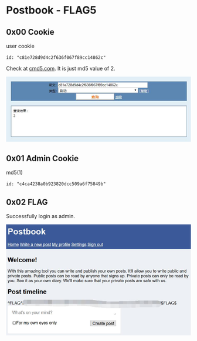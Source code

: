 # Postbook - FLAG5

## 0x00 Cookie

user cookie

```
id: "c81e728d9d4c2f636f067f89cc14862c"
```

Check at [cmd5.com][1]. It is just md5 value of 2.

![](./imgs/cookie.jpg)

## 0x01 Admin Cookie

md5(1)

```
id: "c4ca4238a0b923820dcc509a6f75849b"
```

## 0x02 FLAG

Successfully login as admin.

![](./imgs/flag.jpg)

[1]: https://www.cmd5.com/


